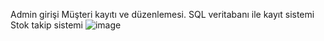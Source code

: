 Admin girişi
Müşteri kayıtı ve düzenlemesi.
SQL veritabanı ile kayıt sistemi
Stok takip sistemi
![image](https://github.com/user-attachments/assets/a95caa99-7a3c-4498-9700-d128656ff133)
